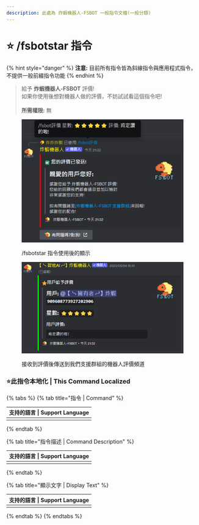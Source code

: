 ```yaml
---
description: 此處為 炸蝦機器人-FSBOT 一般指令文檔(一般分類)
---
```


# ⭐ /fsbotstar 指令

{% hint style="danger" %}
**注意:** 目前所有指令皆為斜線指令與應用程式指令，不提供一般前綴指令功能
{% endhint %}

> 給予 **炸蝦機器人-FSBOT** 評價!\
> 如果你使用後想對機器人做的評價，不妨試試看這個指令吧!\
> \
> **所需權限:** 無

<figure><img src="../../../.gitbook/assets/fsbotstar.png" alt="/fsbotstar 指令使用後的顯示"><figcaption><p>/fsbotstar 指令使用後的顯示</p></figcaption></figure>

<figure><img src="../../../.gitbook/assets/fsbotstarsend.png" alt="接收到評價後傳送到我們支援群組的機器人評價頻道"><figcaption><p>接收到評價後傳送到我們支援群組的機器人評價頻道</p></figcaption></figure>

### :star:此指令本地化 | This Command Localized

{% tabs %}
{% tab title="指令 | Command" %}
<table><thead><tr><th data-type="select" data-multiple>支持的語言 | Support Language</th></tr></thead><tbody><tr><td></td></tr></tbody></table>
{% endtab %}

{% tab title="指令描述 | Command Description" %}
<table><thead><tr><th data-type="select" data-multiple>支持的語言 | Support Language</th></tr></thead><tbody><tr><td></td></tr></tbody></table>
{% endtab %}

{% tab title="顯示文字 | Display Text" %}
<table><thead><tr><th data-type="select" data-multiple>支持的語言 | Support Language</th></tr></thead><tbody><tr><td></td></tr></tbody></table>
{% endtab %}
{% endtabs %}
